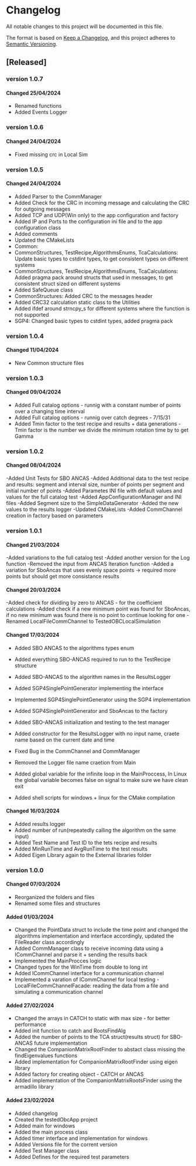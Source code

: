 # Changelog

All notable changes to this project will be documented in this file.

The format is based on [Keep a Changelog](https://keepachangelog.com/en/1.1.0/),
and this project adheres to [Semantic Versioning](https://semver.org/spec/v2.0.0.html).


## [Released]
### version 1.0.7
#### Changed 25/04/2024
- Renamed functions
- Added Events Logger
### version 1.0.6
#### Changed 24/04/2024
- Fixed missing crc in Local Sim
### version 1.0.5
#### Changed 24/04/2024
- Added Parser to the CommManager
- Added Check for the CRC in incoming message and calculating the CRC for outgoing messages
- Added TCP and UDP(Win only) to the app configuration and factory
- Added IP and Ports to the configuration ini file and to the app configuration class
- Added comments
- Updated the CMakeLists
- Common:
- CommonStructures, TestRecipe,AlgorithmsEnums, TcaCalculations: Update basic types to cstdint types, to get consistent types on different systems
- CommonStructures, TestRecipe,AlgorithmsEnums, TcaCalculations: Added pragma pack around structs that used in messages, to get consistent struct sized on different systems
- Added SafeQueue class
- CommonStructures: Added CRC to the messages header
- Added CRC32 calculation static class to the Utilities
- Added ifdef around strncpy_s for different systems where the function is not supported
- SGP4: Changed basic types to cstdint types, added pragma pack

### version 1.0.4
#### Changed 11/04/2024
- New Common structure files
### version 1.0.3
#### Changed 09/04/2024
- Added Full catalog options - runnig with a constant number of points over a changing time interval
- Added Full catalog options - runnig over catch degrees - 7/15/31
- Added Tmin factor to the test recipe and results + data generations - Tmin factor is the number we divide the minimum rotation time by to get Gamma

### version 1.0.2
#### Changed 08/04/2024
-Added Unit Tests for SBO ANCAS
-Added Additional data to the test recipe and results: segment and interval size, number of points per segment and initial number of points
-Added Parametes INI file with default values and values for the full catalog test
-Added AppConfigurationManager and INI files
-Added Segment size to the SimpleDataGenerator
-Added the new values to the results logger
-Updated CMakeLists
-Added CommChannel creation in factory based on parameters

### version 1.0.1
#### Changed 21/03/2024
-Added variations to the full catalog test 
-Added another version for the Log function
-Removed the input from ANCAS Iteration function
-Added a variation for SboAncas that uses evenly space points -> required more points but should get more consistance results
#### Changed 20/03/2024
-Added check for dividing by zero to ANCAS - for the coefficient calculations
-Added check if a new minimum point was found for SboAncas, if no new minimum was found there is no point to continue looking for one
-Renamed LocalFileCommChannel to TestedOBCLocalSimulation
#### Changed 17/03/2024
- Added SBO ANCAS to the algorithms types enum
- Added everything SBO-ANCAS required to run to the TestRecipe structure
- Added SBO-ANCAS to the algorithm names in the ResultsLogger
- Added SGP4SinglePointGenerator implementing the interface
- Implemented SGP4SinglePointGenerator using the SGP4 implementation
- Added SGP4SinglePointGenerator and SboAncas to the factory
- Added SBO-ANCAS initialization and testing to the test manager

- Added constructor for the ResultsLogger with no input name, craete name based on the current date and time
- Fixed Bug in the CommChannel and CommManager
- Removed the Logger file name craetion from Main
- Added global variable for the infinite loop in the MainProccess, In Linux the global variable becomes false on signal to make sure we have clean exit
- Added shell scripts for windows + linux for the CMake compilation

#### Changed 16/03/2024
- Added results logger
- Added number of run(repeatedly calling the algorithm on the same input)
- Added Test Name and Test ID to the tets recipe and results
- Added MinRunTime and AvgRunTime to the test results
- Added Eigen Library again to the External libraries folder

### version 1.0.0
#### Changed 07/03/2024
- Reorganized the folders and files
- Renamed some files and structures

#### Added 01/03/2024
- Changed the PointData struct to include the time point and changed the algorithms implementation and interface accordingly, updated the FileReader class accordingly
- Added CommManager class to receive incoming data using a ICommChannel and parse it + sending the results back
- Implemented the MainProcces logic
- Changed types for the WinTime from double to long int
- Added ICommChannel interface for a communication channel
- Implemented a varation of ICommChannel for local testing - LocalFileCommChannelFacade: reading the data from a file and simulating a communication channel

#### Added 27/02/2024
- Changed the arrays in CATCH to static with max size - for better performance
- Added init function to catch and RootsFindAlg
- Added the number of points to the TCA struct(results struct) for SBO-ANCAS future implementation
- Changed the CompanionMatrixRootFinder to abstact class missing the findEigenvalues functions
- Added implementation for CompanionMatrixRootFinder using eigen library
- Added factory for creating object - CATCH or ANCAS 
- Added implementation of the CompanionMatrixRootsFinder using the armadillo library

#### Added 23/02/2024
- Added changelog
- Created the testedObcApp project
- Added main for windows
- Added the main process class
- Added timer interface and implementation for windows
- Added Versions file for the corrent version
- Added Test Manager class
- Added Defines for the required test parameters

